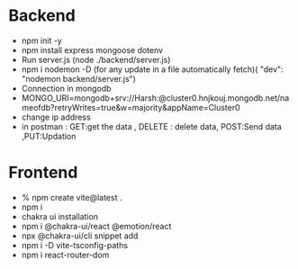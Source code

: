 # Backend

- npm init -y
- npm install express mongoose dotenv
- Run server.js (node ./backend/server.js)
- npm i nodemon -D (for any update in a file automatically fetch)( "dev": "nodemon backend/server.js")
- Connection in mongodb
- MONGO_URI=mongodb+srv://Harsh:<Password>@cluster0.hnjkouj.mongodb.net/nameofdb?retryWrites=true&w=majority&appName=Cluster0
- change ip address
- in postman :
  GET:get the data , DELETE : delete data, POST:Send data ,PUT:Updation

# Frontend

- % npm create vite@latest .
- npm i
- chakra ui installation
- npm i @chakra-ui/react @emotion/react
- npx @chakra-ui/cli snippet add
- npm i -D vite-tsconfig-paths
- npm i react-router-dom
